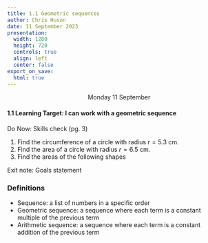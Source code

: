 ```yaml
---
title: 1.1 Geometric sequences
author: Chris Huson
date: 11 September 2023
presentation:
  width: 1280
  height: 720
  controls: true
  align: left
  center: false
export_on_save:
  html: true
---
```


<!-- slide -->
$\hspace{5cm}$ Monday 11 September

#### 1.1 Learning Target: I can work with a geometric sequence

Do Now: Skills check (pg. 3) $\hspace{5cm}$

1. Find the circumference of a circle with radius $r=5.3$ cm.
2. Find the area of a circle with radius $r=6.5$ cm.
3. Find the areas of the following shapes

Exit note: Goals statement $\hspace{5cm}$

<!-- slide -->

### Definitions

- Sequence: a list of numbers in a specific order
- Geometric sequence: a sequence where each term is a constant multiple of the previous term
- Arithmetic sequence: a sequence where each term is a constant addition of the previous term
